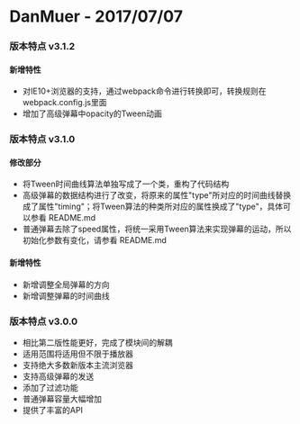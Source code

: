 # DanMuer - 2017/07/07

### 版本特点 v3.1.2

#### 新增特性
- 对IE10+浏览器的支持，通过webpack命令进行转换即可，转换规则在webpack.config.js里面
- 增加了高级弹幕中opacity的Tween动画

### 版本特点 v3.1.0

#### 修改部分
- 将Tween时间曲线算法单独写成了一个类，重构了代码结构
- 高级弹幕的数据结构进行了改变，将原来的属性"type"所对应的时间曲线替换成了属性"timing"；将Tween算法的种类所对应的属性换成了"type"，具体可以参看 README.md
- 普通弹幕去除了speed属性，将统一采用Tween算法来实现弹幕的运动，所以初始化参数有变化，请参看 README.md

#### 新增特性
- 新增调整全局弹幕的方向
- 新增调整弹幕的时间曲线

### 版本特点 v3.0.0
- 相比第二版性能更好，完成了模块间的解耦
- 适用范围将适用但不限于播放器
- 支持绝大多数新版本主流浏览器
- 支持高级弹幕的发送
- 添加了过滤功能
- 普通弹幕容量大幅增加
- 提供了丰富的API